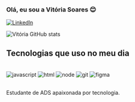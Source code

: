 ### Olá, eu sou a Vitória Soares 😊


[![Linkedln](https://img.shields.io/badge/LinkedIn-0077B5?style=for-the-badge&logo=linkedin&logoColor=white)](https://www.linkedin.com/in/vitoria-soares-almeida/)


![Vitória GitHub stats](https://github-readme-stats.vercel.app/api?username=VitoriaSoaresAlmeida&show_icons=true&theme=radical)

## Tecnologias que uso no meu dia

<div style="display: inline_block"><br/>
<img align= "center" alt="javascript" src="https://img.shields.io/badge/JavaScript-323330?style=for-the-badge&logo=javascript&logoColor=F7DF1E" />
<img align= "center" alt="html" src="https://img.shields.io/badge/HTML-239120?style=for-the-badge&logo=html5&logoColor=white" /> 
<img align= "center" alt="node" src="https://img.shields.io/badge/Node.js-43853D?style=for-the-badge&logo=node.js&logoColor=white" />
<img align= "center" alt="git" src="https://img.shields.io/badge/GIT-E44C30?style=for-the-badge&logo=git&logoColor=whitee" />
<img align= "center" alt="figma" src="https://img.shields.io/badge/Figma-F24E1E?style=for-the-badge&logo=figma&logoColor=white" />

<div><br/>

Estudante de ADS apaixonada por tecnologia.
